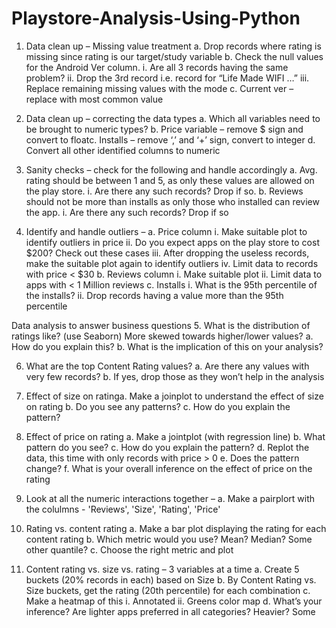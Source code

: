 # Playstore-Analysis-Using-Python

1. Data clean up – Missing value treatment
 a. Drop records where rating is missing since rating is our target/study variable
 b. Check the null values for the Android Ver column. 
  i. Are all 3 records having the same problem?
  ii. Drop the 3rd record i.e. record for “Life Made WIFI …”
  iii. Replace remaining missing values with the mode
 c. Current ver – replace with most common value
 
2. Data clean up – correcting the data types
 a. Which all variables need to be brought to numeric types?
 b. Price variable – remove $ sign and convert to floatc. Installs – remove ‘,’ and ‘+’ sign, convert to integer
 d. Convert all other identified columns to numeric
 
3. Sanity checks – check for the following and handle accordingly
 a. Avg. rating should be between 1 and 5, as only these values are allowed on the play 
 store.
  i. Are there any such records? Drop if so.
 b. Reviews should not be more than installs as only those who installed can review the 
 app.
  i. Are there any such records? Drop if so
  
4. Identify and handle outliers – 
 a. Price column
  i. Make suitable plot to identify outliers in price
  ii. Do you expect apps on the play store to cost $200? Check out these cases
  iii. After dropping the useless records, make the suitable plot again to identify 
  outliers
  iv. Limit data to records with price < $30
  b. Reviews column
   i. Make suitable plot
   ii. Limit data to apps with < 1 Million reviews
  c. Installs
   i. What is the 95th percentile of the installs?
   ii. Drop records having a value more than the 95th percentile
   
Data analysis to answer business questions
5. What is the distribution of ratings like? (use Seaborn) More skewed towards higher/lower 
values?
 a. How do you explain this?
 b. What is the implication of this on your analysis?
 
6. What are the top Content Rating values?
 a. Are there any values with very few records?
 b. If yes, drop those as they won’t help in the analysis
 
7. Effect of size on ratinga. Make a joinplot to understand the effect of size on rating
 b. Do you see any patterns?
 c. How do you explain the pattern?
 
8. Effect of price on rating
 a. Make a jointplot (with regression line)
 b. What pattern do you see?
 c. How do you explain the pattern?
 d. Replot the data, this time with only records with price > 0 
 e. Does the pattern change?
 f. What is your overall inference on the effect of price on the rating
 
9. Look at all the numeric interactions together – 
 a. Make a pairplort with the colulmns - 'Reviews', 'Size', 'Rating', 'Price'
 
10. Rating vs. content rating
 a. Make a bar plot displaying the rating for each content rating
 b. Which metric would you use? Mean? Median? Some other quantile?
 c. Choose the right metric and plot
 
11. Content rating vs. size vs. rating – 3 variables at a time
 a. Create 5 buckets (20% records in each) based on Size
 b. By Content Rating vs. Size buckets, get the rating (20th percentile) for each 
 combination
 c. Make a heatmap of this
  i. Annotated
  ii. Greens color map
 d. What’s your inference? Are lighter apps preferred in all categories? Heavier? Some

